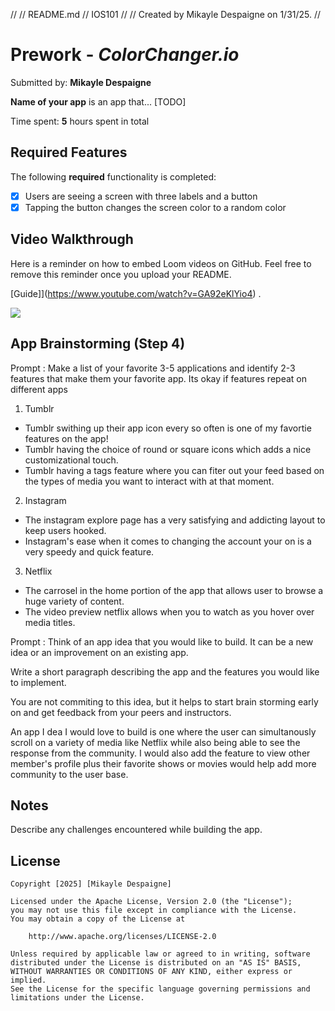 //
//  README.md
//  IOS101
//
//  Created by Mikayle Despaigne on 1/31/25.
//
# Prework - *ColorChanger.io*

Submitted by: **Mikayle Despaigne**

**Name of your app** is an app that... [TODO] 

Time spent: **5** hours spent in total

## Required Features

The following **required** functionality is completed:

- [x] Users are seeing a screen with three labels and a button
- [x] Tapping the button changes the screen color to a random color
 
## Video Walkthrough

Here is a reminder on how to embed Loom videos on GitHub. Feel free to remove this reminder once you upload your README. 

[Guide]](https://www.youtube.com/watch?v=GA92eKlYio4) .

<div>
    <a href="https://www.loom.com/share/f6e8eac1f44c4a7c9221447663a63243">
    </a>
    <a href="https://www.loom.com/share/f6e8eac1f44c4a7c9221447663a63243">
      <img style="max-width:300px;" src="https://cdn.loom.com/sessions/thumbnails/f6e8eac1f44c4a7c9221447663a63243-ed58a84ca56c5e1c-full-play.gif">
    </a>
  </div>

## App Brainstorming (Step 4)


Prompt : Make a list of your favorite 3-5 applications and identify 2-3 features that make them your favorite app. Its okay if features repeat on different apps

1) Tumblr 
- Tumblr swithing up their app icon every so often is one of my favortie features on the app!
- Tumblr having the choice of round or square icons which adds a nice customizational touch.
- Tumblr having a tags feature where you can fiter out your feed based on the types of media you want to interact with at that moment.  

2) Instagram 
- The instagram explore page has a very satisfying and addicting layout to keep users hooked. 
- Instagram's ease when it comes to changing the account your on is a very speedy and quick feature.

3) Netflix
- The carrosel in the home portion of the app that allows user to browse a huge variety of content.
- The video preview netflix allows when you to watch as you hover over media titles. 


Prompt : Think of an app idea that you would like to build. It can be a new idea or an improvement on an existing app. 

Write a short paragraph describing the app and the features you would like to implement. 

You are not commiting to this idea, but it helps to start brain storming early on and get feedback from your peers and instructors.

An app I dea I would love to build is one where the user can simultanously scroll on a variety of media like Netflix while also being able to see the response from the community. I would also add the feature  to view other member's profile plus their favorite shows or movies would help add more community to the user base. 



## Notes

Describe any challenges encountered while building the app.

## License

    Copyright [2025] [Mikayle Despaigne]

    Licensed under the Apache License, Version 2.0 (the "License");
    you may not use this file except in compliance with the License.
    You may obtain a copy of the License at

        http://www.apache.org/licenses/LICENSE-2.0

    Unless required by applicable law or agreed to in writing, software
    distributed under the License is distributed on an "AS IS" BASIS,
    WITHOUT WARRANTIES OR CONDITIONS OF ANY KIND, either express or implied.
    See the License for the specific language governing permissions and
    limitations under the License.
